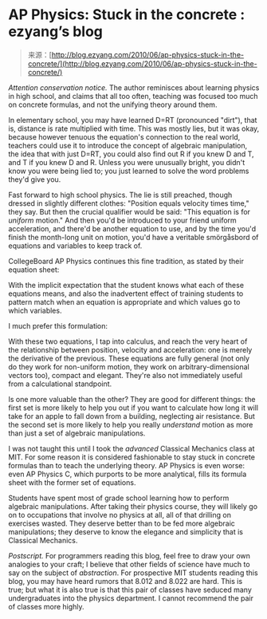 <!--yml
category: 未分类
date: 2024-07-01 18:18:17
-->

# AP Physics: Stuck in the concrete : ezyang’s blog

> 来源：[http://blog.ezyang.com/2010/06/ap-physics-stuck-in-the-concrete/](http://blog.ezyang.com/2010/06/ap-physics-stuck-in-the-concrete/)

*Attention conservation notice.* The author reminisces about learning physics in high school, and claims that all too often, teaching was focused too much on concrete formulas, and not the unifying theory around them.

In elementary school, you may have learned D=RT (pronounced "dirt"), that is, distance is rate multiplied with time. This was mostly lies, but it was okay, because however tenuous the equation's connection to the real world, teachers could use it to introduce the concept of algebraic manipulation, the idea that with just D=RT, you could also find out R if you knew D and T, and T if you knew D and R. Unless you were unusually bright, you didn't know you were being lied to; you just learned to solve the word problems they'd give you.

Fast forward to high school physics. The lie is still preached, though dressed in slightly different clothes: "Position equals velocity times time," they say. But then the crucial qualifier would be said: "This equation is for *uniform* motion." And then you'd be introduced to your friend uniform acceleration, and there'd be another equation to use, and by the time you'd finish the month-long unit on motion, you'd have a veritable smörgåsbord of equations and variables to keep track of.

CollegeBoard AP Physics continues this fine tradition, as stated by their equation sheet:

With the implicit expectation that the student knows what each of these equations means, and also the inadvertent effect of training students to pattern match when an equation is appropriate and which values go to which variables.

I much prefer this formulation:

With these two equations, I tap into calculus, and reach the very heart of the relationship between position, velocity and acceleration: one is merely the derivative of the previous. These equations are fully general (not only do they work for non-uniform motion, they work on arbitrary-dimensional vectors too), compact and elegant. They're also not immediately useful from a calculational standpoint.

Is one more valuable than the other? They are good for different things: the first set is more likely to help you out if you want to calculate how long it will take for an apple to fall down from a building, neglecting air resistance. But the second set is more likely to help you really *understand* motion as more than just a set of algebraic manipulations.

I was not taught this until I took the *advanced* Classical Mechanics class at MIT. For some reason it is considered fashionable to stay stuck in concrete formulas than to teach the underlying theory. AP Physics is even worse: even AP Physics C, which purports to be more analytical, fills its formula sheet with the former set of equations.

Students have spent most of grade school learning how to perform algebraic manipulations. After taking their physics course, they will likely go on to occupations that involve no physics at all, all of that drilling on exercises wasted. They deserve better than to be fed more algebraic manipulations; they deserve to know the elegance and simplicity that is Classical Mechanics.

*Postscript.* For programmers reading this blog, feel free to draw your own analogies to your craft; I believe that other fields of science have much to say on the subject of *abstraction*. For prospective MIT students reading this blog, you may have heard rumors that 8.012 and 8.022 are hard. This is true; but what it is also true is that this pair of classes have seduced many undergraduates into the physics department. I cannot recommend the pair of classes more highly.